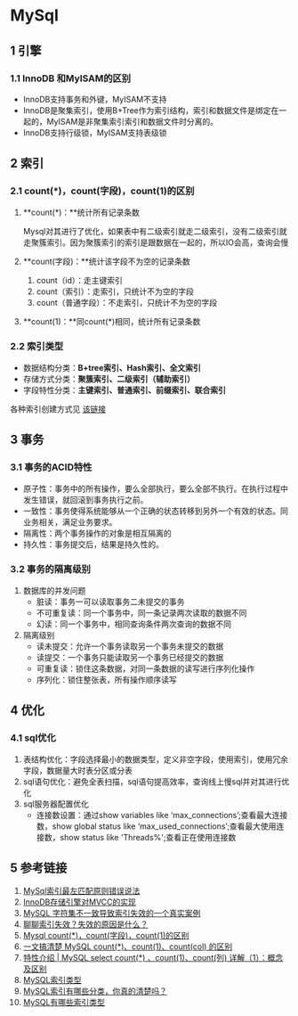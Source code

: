 # MySql

## 1	引擎

### 1.1	InnoDB 和MyISAM的区别

- InnoDB支持事务和外键，MyISAM不支持
- InnoDB是聚集索引，使用B+Tree作为索引结构，索引和数据文件是绑定在一起的，MyISAM是非聚集索引索引和数据文件时分离的。
- InnoDB支持行级锁，MyISAM支持表级锁

## 2	索引

### 2.1	count(*)，count(字段)，count(1)的区别

1. **count(*)：**统计所有记录条数

   Mysql对其进行了优化，如果表中有二级索引就走二级索引，没有二级索引就走聚簇索引。因为聚簇索引的索引是跟数据在一起的，所以IO会高，查询会慢

2. **count(字段)：**统计该字段不为空的记录条数

   1. count（id）：走主键索引
   2. count（索引）：走索引，只统计不为空的字段
   3. count（普通字段）：不走索引，只统计不为空的字段

3. **count(1)：**同count(*)相同，统计所有记录条数

### 2.2	索引类型

- 数据结构分类：**B+tree索引、Hash索引、全文索引**
- 存储方式分类：**聚簇索引、二级索引（辅助索引）**
- 字段特性分类：**主键索引、普通索引、前缀索引、联合索引**

各种索引创建方式见 [该链接](https://www.cnblogs.com/luyucheng/p/6289714.html)

## 3	事务

### 3.1	事务的ACID特性

- 原子性：事务中的所有操作，要么全部执行，要么全部不执行。在执行过程中发生错误，就回滚到事务执行之前。
- 一致性：事务使得系统能够从一个正确的状态转移到另外一个有效的状态。同业务相关，满足业务要求。
- 隔离性：两个事务操作的对象是相互隔离的
- 持久性：事务提交后，结果是持久性的。

### 3.2	事务的隔离级别

1. 数据库的并发问题
   - 脏读：事务一可以读取事务二未提交的事务
   - 不可重复读：同一个事务中，同一条记录两次读取的数据不同
   - 幻读：同一个事务中，相同查询条件两次查询的数据不同
2. 隔离级别
   - 读未提交：允许一个事务读取另一个事务未提交的数据
   - 读提交：一个事务只能读取另一个事务已经提交的数据
   - 可重复读：锁住这条数据，对同一条数据的读写进行序列化操作
   - 序列化：锁住整张表，所有操作顺序读写

## 4	优化

### 4.1	sql优化

1. 表结构优化：字段选择最小的数据类型，定义非空字段，使用索引，使用冗余字段，数据量大时表分区或分表
2. sql语句优化：避免全表扫描，sql语句提高效率，查询线上慢sql并对其进行优化
3. sql服务器配置优化
   - 连接数设置：通过show variables like ‘max_connections’;查看最大连接数，show global status like ‘max_used_connections’;查看最大使用连接数，show status like 'Threads%';查看正在使用连接数

## 5	参考链接

1. [MySql索引最左匹配原则错误说法](https://mp.weixin.qq.com/s/8qemhRg5MgXs1So5YCv0fQ)
2. [InnoDB存储引擎对MVCC的实现](https://javaguide.cn/database/mysql/innodb-implementation-of-mvcc.html)
3. [MySQL 字符集不一致导致索引失效的一个真实案例](https://blog.csdn.net/horses/article/details/107243447)
4. [聊聊索引失效？失效的原因是什么？](https://bbs.huaweicloud.com/blogs/333163)
5. [Mysql count(*)，count(字段)，count(1)的区别](https://www.jianshu.com/p/e1229342a5e2)
6. [一文搞清楚 MySQL count(*)、count(1)、count(col) 的区别](https://developer.aliyun.com/article/897237)
7. [特性介绍 | MySQL select count(*) 、count(1)、count(列) 详解（1）：概念及区别](https://segmentfault.com/a/1190000040733649)
8. [MySQL索引类型 ](https://www.cnblogs.com/luyucheng/p/6289714.html)
9. [MySQL索引有哪些分类，你真的清楚吗？](https://segmentfault.com/a/1190000037683781)
10. [MySQL有哪些索引类型](https://segmentfault.com/a/1190000018872822)